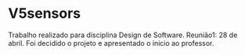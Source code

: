 # V5sensors
Trabalho realizado para disciplina Design de Software.
Reunião1: 28 de abril. Foi decidido o projeto e apresentado o inicio ao professor. 
